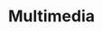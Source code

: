 ---
# This topic lives at
# https://digital.gov/topics/multimedia

slug: "multimedia"

# Topic Title
title: "Multimedia"

# description — keep it short and clear
summary: ""

aliases:
  - /topics/audio/
  - /topics/audio-video/
  - /topics/digital-audio-video-community/
  - /topics/video/
  - /topics/video-production-pros-community/
  - /topics/virtual-augmented-reality-community/
  - /topics/virtual-reality/
  - /topics/voice/

# Weight
weight: 1

# For more information on managing topics,
# see https://github.com/GSA/digitalgov.gov/wiki
---